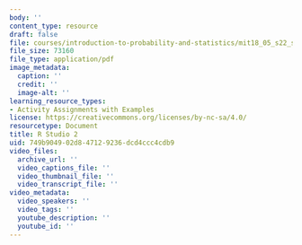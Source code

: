 ```yaml
---
body: ''
content_type: resource
draft: false
file: courses/introduction-to-probability-and-statistics/mit18_05_s22_studio2-instructions.pdf
file_size: 73160
file_type: application/pdf
image_metadata:
  caption: ''
  credit: ''
  image-alt: ''
learning_resource_types:
- Activity Assignments with Examples
license: https://creativecommons.org/licenses/by-nc-sa/4.0/
resourcetype: Document
title: R Studio 2
uid: 749b9049-02d8-4712-9236-dcd4ccc4cdb9
video_files:
  archive_url: ''
  video_captions_file: ''
  video_thumbnail_file: ''
  video_transcript_file: ''
video_metadata:
  video_speakers: ''
  video_tags: ''
  youtube_description: ''
  youtube_id: ''
---
```

